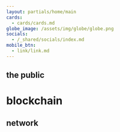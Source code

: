 ```yaml
---
layout: partials/home/main
cards:
  - cards/cards.md
globe_image: /assets/img/globe/globe.png
socials:
  - /_shared/socials/index.md
mobile_btn:
  - link/link.md
---
```


## the public

# blockchain

## network
